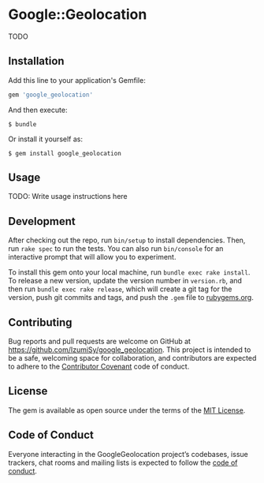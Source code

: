 # Google::Geolocation

TODO

## Installation

Add this line to your application's Gemfile:

```ruby
gem 'google_geolocation'
```

And then execute:

    $ bundle

Or install it yourself as:

    $ gem install google_geolocation

## Usage

TODO: Write usage instructions here

## Development

After checking out the repo, run `bin/setup` to install dependencies. Then, run `rake spec` to run the tests. You can also run `bin/console` for an interactive prompt that will allow you to experiment.

To install this gem onto your local machine, run `bundle exec rake install`. To release a new version, update the version number in `version.rb`, and then run `bundle exec rake release`, which will create a git tag for the version, push git commits and tags, and push the `.gem` file to [rubygems.org](https://rubygems.org).

## Contributing

Bug reports and pull requests are welcome on GitHub at https://github.com/IzumiSy/google_geolocation. This project is intended to be a safe, welcoming space for collaboration, and contributors are expected to adhere to the [Contributor Covenant](http://contributor-covenant.org) code of conduct.

## License

The gem is available as open source under the terms of the [MIT License](https://opensource.org/licenses/MIT).

## Code of Conduct

Everyone interacting in the GoogleGeolocation project’s codebases, issue trackers, chat rooms and mailing lists is expected to follow the [code of conduct](https://github.com/IzumiSy/google_geolocation/blob/master/CODE_OF_CONDUCT.md).
